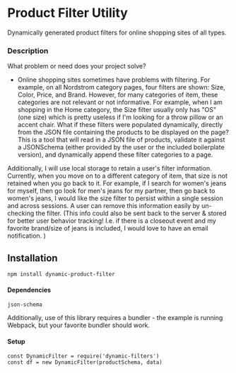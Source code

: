 # Product Filter Utility #
Dynamically generated product filters for online shopping sites of all types.

### Description ###

What problem or need does your project solve?

- Online shopping sites sometimes have problems with filtering. For example, on all Nordstrom category pages, four filters are shown: Size, Color, Price, and Brand. However, for many categories of item, these categories are not relevant or not informative. For example, when I am shopping in the Home category, the Size filter usually only has "OS" (one size) which is pretty useless if I'm looking for a throw pillow or an accent chair. What if these filters were populated dynamically, directly from the JSON file containing the products to be displayed on the page? This is a tool that will read in a JSON file of products, validate it against a JSONSchema (either provided by the user or the included boilerplate version), and dynamically append these filter categories to a page.

Additionally, I will use local storage to retain a user's filter information. Currently, when you move on to a different category of item, that size is not retained when you go back to it. For example, if I search for women's jeans for myself, then go look for men's jeans for my partner, then go back to women's jeans, I would like the size filter to persist within a single session and across sessions. A user can remove this information easily by un-checking the filter. (This info could also be sent back to the server & stored for better user behavior tracking! I.e. if there is a closeout event and my favorite brand/size of jeans is included, I would love to have an email notification. )

## Installation ##

```
npm install dynamic-product-filter
```

#### Dependencies ####
```
json-schema
```
Additionally, use of this library requires a bundler - the example is running Webpack, but your favorite bundler should work.

#### Setup  ####
```
const DynamicFilter = require('dynamic-filters')
const df = new DynamicFilter(productSchema, data)
```

